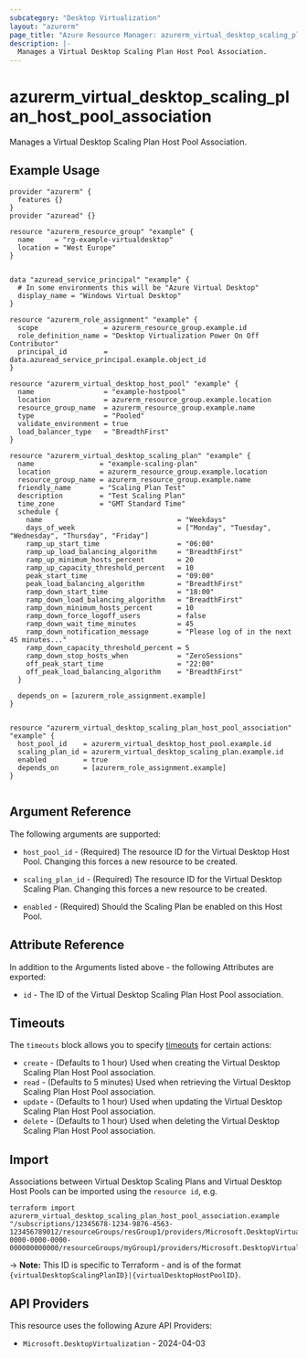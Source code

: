 ```yaml
---
subcategory: "Desktop Virtualization"
layout: "azurerm"
page_title: "Azure Resource Manager: azurerm_virtual_desktop_scaling_plan_host_pool_association"
description: |-
  Manages a Virtual Desktop Scaling Plan Host Pool Association.
---
```


# azurerm_virtual_desktop_scaling_plan_host_pool_association

Manages a Virtual Desktop Scaling Plan Host Pool Association.

## Example Usage

```hcl
provider "azurerm" {
  features {}
}
provider "azuread" {}

resource "azurerm_resource_group" "example" {
  name     = "rg-example-virtualdesktop"
  location = "West Europe"
}


data "azuread_service_principal" "example" {
  # In some environments this will be "Azure Virtual Desktop"
  display_name = "Windows Virtual Desktop"
}

resource "azurerm_role_assignment" "example" {
  scope                = azurerm_resource_group.example.id
  role_definition_name = "Desktop Virtualization Power On Off Contributor"
  principal_id         = data.azuread_service_principal.example.object_id
}

resource "azurerm_virtual_desktop_host_pool" "example" {
  name                 = "example-hostpool"
  location             = azurerm_resource_group.example.location
  resource_group_name  = azurerm_resource_group.example.name
  type                 = "Pooled"
  validate_environment = true
  load_balancer_type   = "BreadthFirst"
}

resource "azurerm_virtual_desktop_scaling_plan" "example" {
  name                = "example-scaling-plan"
  location            = azurerm_resource_group.example.location
  resource_group_name = azurerm_resource_group.example.name
  friendly_name       = "Scaling Plan Test"
  description         = "Test Scaling Plan"
  time_zone           = "GMT Standard Time"
  schedule {
    name                                 = "Weekdays"
    days_of_week                         = ["Monday", "Tuesday", "Wednesday", "Thursday", "Friday"]
    ramp_up_start_time                   = "06:00"
    ramp_up_load_balancing_algorithm     = "BreadthFirst"
    ramp_up_minimum_hosts_percent        = 20
    ramp_up_capacity_threshold_percent   = 10
    peak_start_time                      = "09:00"
    peak_load_balancing_algorithm        = "BreadthFirst"
    ramp_down_start_time                 = "18:00"
    ramp_down_load_balancing_algorithm   = "BreadthFirst"
    ramp_down_minimum_hosts_percent      = 10
    ramp_down_force_logoff_users         = false
    ramp_down_wait_time_minutes          = 45
    ramp_down_notification_message       = "Please log of in the next 45 minutes..."
    ramp_down_capacity_threshold_percent = 5
    ramp_down_stop_hosts_when            = "ZeroSessions"
    off_peak_start_time                  = "22:00"
    off_peak_load_balancing_algorithm    = "BreadthFirst"
  }

  depends_on = [azurerm_role_assignment.example]
}


resource "azurerm_virtual_desktop_scaling_plan_host_pool_association" "example" {
  host_pool_id    = azurerm_virtual_desktop_host_pool.example.id
  scaling_plan_id = azurerm_virtual_desktop_scaling_plan.example.id
  enabled         = true
  depends_on      = [azurerm_role_assignment.example]
}


```

## Argument Reference

The following arguments are supported:

- `host_pool_id` - (Required) The resource ID for the Virtual Desktop Host Pool. Changing this forces a new resource to be created.

- `scaling_plan_id` - (Required) The resource ID for the Virtual Desktop Scaling Plan. Changing this forces a new resource to be created.

- `enabled` - (Required) Should the Scaling Plan be enabled on this Host Pool.

## Attribute Reference

In addition to the Arguments listed above - the following Attributes are exported:

- `id` - The ID of the Virtual Desktop Scaling Plan Host Pool association.

## Timeouts

The `timeouts` block allows you to specify [timeouts](https://developer.hashicorp.com/terraform/language/resources/configure#define-operation-timeouts) for certain actions:

* `create` - (Defaults to 1 hour) Used when creating the Virtual Desktop Scaling Plan Host Pool association.
* `read` - (Defaults to 5 minutes) Used when retrieving the Virtual Desktop Scaling Plan Host Pool association.
* `update` - (Defaults to 1 hour) Used when updating the Virtual Desktop Scaling Plan Host Pool association.
* `delete` - (Defaults to 1 hour) Used when deleting the Virtual Desktop Scaling Plan Host Pool association.

## Import

Associations between Virtual Desktop Scaling Plans and Virtual Desktop Host Pools can be imported using the `resource id`, e.g.

```shell
terraform import azurerm_virtual_desktop_scaling_plan_host_pool_association.example "/subscriptions/12345678-1234-9876-4563-123456789012/resourceGroups/resGroup1/providers/Microsoft.DesktopVirtualization/scalingPlans/plan1|/subscriptions/00000000-0000-0000-0000-000000000000/resourceGroups/myGroup1/providers/Microsoft.DesktopVirtualization/hostPools/myhostpool"
```

-> **Note:** This ID is specific to Terraform - and is of the format `{virtualDesktopScalingPlanID}|{virtualDesktopHostPoolID}`.

## API Providers
<!-- This section is generated, changes will be overwritten -->
This resource uses the following Azure API Providers:

* `Microsoft.DesktopVirtualization` - 2024-04-03
